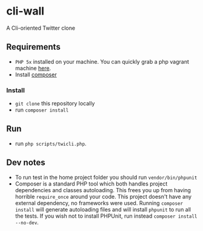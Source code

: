 # cli-wall
A Cli-oriented Twitter clone

## Requirements
- `PHP 5x` installed on your machine. You can quickly grab a php vagrant machine [here](http://puphpet.com).
- Install [composer](https://getcomposer.org/doc/00-intro.md#installation-linux-unix-osx)

### Install
- `git clone` this repository locally  
- run `composer install`

## Run
- run `php scripts/twicli.php`.

## Dev notes
- To run test in the home project folder you should run `vendor/bin/phpunit`
- Composer is a standard PHP tool which both handles project dependencies and classes autoloading. This frees you up from having horrible `require_once` around your code. This project doesn't have any external dependency, no frameworks were used. Running `composer install` will generate autoloading files and will install `phpunit` to run all the tests. If you wish not to install PHPUnit, run instead `composer install --no-dev`.
